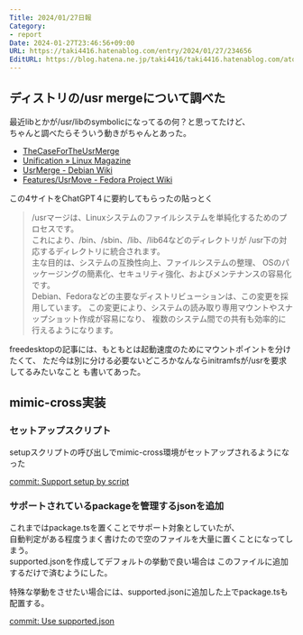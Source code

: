 ```yaml
---
Title: 2024/01/27日報
Category:
- report
Date: 2024-01-27T23:46:56+09:00
URL: https://taki4416.hatenablog.com/entry/2024/01/27/234656
EditURL: https://blog.hatena.ne.jp/taki4416/taki4416.hatenablog.com/atom/entry/6801883189078525587
---
```


## ディストリの/usr mergeについて調べた

最近libとかが/usr/libのsymbolicになってるの何？と思ってたけど、  
ちゃんと調べたらそういう動きがちゃんとあった。  

* [TheCaseForTheUsrMerge](https://www.freedesktop.org/wiki/Software/systemd/TheCaseForTheUsrMerge/)
* [Unification » Linux Magazine](https://www.linux-magazine.com/Issues/2019/228/Debian-usr-Merge) 
* [UsrMerge - Debian Wiki](https://wiki.debian.org/UsrMerge) 
* [Features/UsrMove - Fedora Project Wiki](https://fedoraproject.org/wiki/Features/UsrMove) 

この4サイトをChatGPT４に要約してもらったの貼っとく

> /usrマージは、Linuxシステムのファイルシステムを単純化するためのプロセスです。  
これにより、/bin、/sbin、/lib、/lib64などのディレクトリが
/usr下の対応するディレクトリに統合されます。  
主な目的は、システムの互換性向上、ファイルシステムの整理、
OSのパッケージングの簡素化、セキュリティ強化、およびメンテナンスの容易化です。  
Debian、Fedoraなどの主要なディストリビューションは、この変更を採用しています。
この変更により、システムの読み取り専用マウントやスナップショット作成が容易になり、
複数のシステム間での共有も効率的に行えるようになります。

freedesktopの記事には、もともとは起動速度のためにマウントポイントを分けたくて、
ただ今は別に分ける必要ないどころかなんならinitramfsが/usrを要求してるみたいなこと
も書いてあった。


## mimic-cross実装

### セットアップスクリプト 

setupスクリプトの呼び出しでmimic-cross環境がセットアップされるようになった

[commit: Support setup by script](https://github.com/impactaky/mimic-cross/commit/87c077a62531f76fdd29657b6c480b19b0344e13)

### サポートされているpackageを管理するjsonを追加

これまではpackage.tsを置くことでサポート対象としていたが、  
自動判定がある程度うまく書けたので空のファイルを大量に置くことになってしまう。  
supported.jsonを作成してデフォルトの挙動で良い場合は
このファイルに追加するだけで済むようにした。

特殊な挙動をさせたい場合には、supported.jsonに追加した上でpackage.tsも配置する。

[commit: Use supported.json](https://github.com/impactaky/mimic-cross/commit/b84d8d095ccc1bbe6d40de9a52c0ed6f1620df5b)
